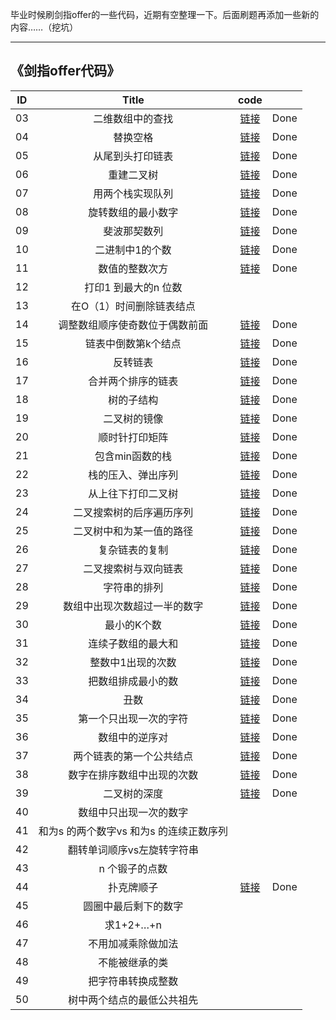 
毕业时候刷剑指offer的一些代码，近期有空整理一下。后面刷题再添加一些新的内容……（挖坑）

***
## 《剑指offer代码》



| ID   |                  Title                   |    code |    |
| :---------: | :----------: | :------------------------------: | :------: |
| 03   | 二维数组中的查找                  |       [链接]( https://github.com/icrn/Algorithm/tree/master/src/main/java/cn/icrn/Demo03)    | Done
| 04   | 替换空格                  |       [链接]( https://github.com/icrn/Algorithm/tree/master/src/main/java/cn/icrn/Demo04)    | Done
| 05   | 从尾到头打印链表                  |       [链接]( https://github.com/icrn/Algorithm/tree/master/src/main/java/cn/icrn/Demo05)    | Done
| 06   | 重建二叉树                  |       [链接]( https://github.com/icrn/Algorithm/tree/master/src/main/java/cn/icrn/Demo06)    | Done
| 07   | 用两个栈实现队列                  |       [链接]( https://github.com/icrn/Algorithm/tree/master/src/main/java/cn/icrn/Demo07)    | Done
| 08   | 旋转数组的最小数字                  |       [链接]( https://github.com/icrn/Algorithm/tree/master/src/main/java/cn/icrn/Demo08)    | Done
| 09   | 斐波那契数列                  |       [链接]( https://github.com/icrn/Algorithm/tree/master/src/main/java/cn/icrn/Demo09)    | Done
| 10   | 二进制中1的个数                  |       [链接]( https://github.com/icrn/Algorithm/tree/master/src/main/java/cn/icrn/Demo10)    | Done
| 11   | 数值的整数次方                  |       [链接]( https://github.com/icrn/Algorithm/tree/master/src/main/java/cn/icrn/Demo11)    | Done
| 12   | 打印1 到最大的n 位数
| 13   | 在O（1）时间删除链表结点
| 14   | 调整数组顺序使奇数位于偶数前面                  |       [链接]( https://github.com/icrn/Algorithm/tree/master/src/main/java/cn/icrn/Demo14)    | Done
| 15   | 链表中倒数第k个结点                  |       [链接]( https://github.com/icrn/Algorithm/tree/master/src/main/java/cn/icrn/Demo15)    | Done
| 16   | 反转链表                  |       [链接]( https://github.com/icrn/Algorithm/tree/master/src/main/java/cn/icrn/Demo16)    | Done
| 17   | 合并两个排序的链表                  |       [链接]( https://github.com/icrn/Algorithm/tree/master/src/main/java/cn/icrn/Demo17)    | Done
| 18   | 树的子结构                  |       [链接]( https://github.com/icrn/Algorithm/tree/master/src/main/java/cn/icrn/Demo18)    | Done
| 19   | 二叉树的镜像                  |       [链接]( https://github.com/icrn/Algorithm/tree/master/src/main/java/cn/icrn/Demo19)    | Done
| 20   | 顺时针打印矩阵                  |       [链接]( https://github.com/icrn/Algorithm/tree/master/src/main/java/cn/icrn/Demo20)    | Done
| 21   | 包含min函数的栈                  |       [链接]( https://github.com/icrn/Algorithm/tree/master/src/main/java/cn/icrn/Demo21)    | Done
| 22   | 栈的压入、弹出序列                  |       [链接]( https://github.com/icrn/Algorithm/tree/master/src/main/java/cn/icrn/Demo22)    | Done
| 23   | 从上往下打印二叉树                  |       [链接]( https://github.com/icrn/Algorithm/tree/master/src/main/java/cn/icrn/Demo23)    | Done
| 24   | 二叉搜索树的后序遍历序列                  |       [链接]( https://github.com/icrn/Algorithm/tree/master/src/main/java/cn/icrn/Demo24)    | Done
| 25   | 二叉树中和为某一值的路径                  |       [链接]( https://github.com/icrn/Algorithm/tree/master/src/main/java/cn/icrn/Demo25)    | Done
| 26   | 复杂链表的复制                  |       [链接]( https://github.com/icrn/Algorithm/tree/master/src/main/java/cn/icrn/Demo26)    | Done
| 27   | 二叉搜索树与双向链表                  |       [链接]( https://github.com/icrn/Algorithm/tree/master/src/main/java/cn/icrn/Demo27)    | Done
| 28   | 字符串的排列                  |       [链接]( https://github.com/icrn/Algorithm/tree/master/src/main/java/cn/icrn/Demo28)    | Done
| 29   | 数组中出现次数超过一半的数字                  |       [链接]( https://github.com/icrn/Algorithm/tree/master/src/main/java/cn/icrn/Demo29)    | Done
| 30   | 最小的K个数                  |       [链接]( https://github.com/icrn/Algorithm/tree/master/src/main/java/cn/icrn/Demo30)    | Done
| 31   | 连续子数组的最大和                  |       [链接]( https://github.com/icrn/Algorithm/tree/master/src/main/java/cn/icrn/Demo31)    | Done
| 32   | 整数中1出现的次数                  |       [链接]( https://github.com/icrn/Algorithm/tree/master/src/main/java/cn/icrn/Demo32)    | Done
| 33   | 把数组排成最小的数                  |       [链接]( https://github.com/icrn/Algorithm/tree/master/src/main/java/cn/icrn/Demo33)    | Done
| 34   | 丑数                  |       [链接]( https://github.com/icrn/Algorithm/tree/master/src/main/java/cn/icrn/Demo34)    | Done
| 35   | 第一个只出现一次的字符                  |       [链接]( https://github.com/icrn/Algorithm/tree/master/src/main/java/cn/icrn/Demo35)    | Done
| 36   | 数组中的逆序对                  |       [链接]( https://github.com/icrn/Algorithm/tree/master/src/main/java/cn/icrn/Demo36)    | Done
| 37   | 两个链表的第一个公共结点                  |       [链接]( https://github.com/icrn/Algorithm/tree/master/src/main/java/cn/icrn/Demo37)    | Done
| 38   | 数字在排序数组中出现的次数                  |       [链接]( https://github.com/icrn/Algorithm/tree/master/src/main/java/cn/icrn/Demo38)    | Done
| 39   | 二叉树的深度                  |       [链接]( https://github.com/icrn/Algorithm/tree/master/src/main/java/cn/icrn/Demo39)    | Done
| 40   | 数组中只出现一次的数字
| 41   | 和为s 的两个数字vs 和为s 的连续正数序列
| 42   | 翻转单词顺序vs左旋转字符串
| 43   | n 个锻子的点数
| 44   | 扑克牌顺子                  |       [链接](https://github.com/icrn/Algorithm/tree/master/src/main/java/cn/icrn/Demo44)    | Done
| 45   | 圆圈中最后剩下的数字
| 46   | 求1+2+…+n
| 47   | 不用加减乘除做加法
| 48   | 不能被继承的类
| 49   | 把字符串转换成整数
| 50   | 树中两个结点的最低公共祖先
